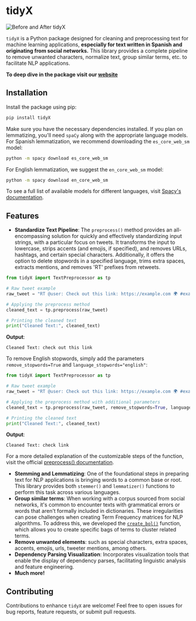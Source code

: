 # tidyX

![Before and After tidyX](https://github.com/lgomezt/tidyX/raw/main/docs/source/tutorials/before_after_tidyX.png)

`tidyX` is a Python package designed for cleaning and preprocessing text for machine learning applications, **especially for text written in Spanish and originating from social networks.** This library provides a complete pipeline to remove unwanted characters, normalize text, group similar terms, etc. to facilitate NLP applications.

**To deep dive in the package visit our [website](https://tidyx.readthedocs.io/en/latest/)**

## Installation

Install the package using pip:

```bash
pip install tidyX
```

Make sure you have the necessary dependencies installed. If you plan on lemmatizing, you'll need `spaCy` along with the appropriate language models. For Spanish lemmatization, we recommend downloading the `es_core_web_sm` model:

```bash
python -m spacy download es_core_web_sm 
```

For English lemmatization, we suggest the `en_core_web_sm` model:

```bash
python -m spacy download en_core_web_sm 
```

To see a full list of available models for different languages, visit [Spacy's documentation](https://spacy.io/models/).


## Features

- **Standardize Text Pipeline**: The `preprocess()` method provides an all-encompassing solution for quickly and effectively standardizing input strings, with a particular focus on tweets. It transforms the input to lowercase, strips accents (and emojis, if specified), and removes URLs, hashtags, and certain special characters. Additionally, it offers the option to delete stopwords in a specified language, trims extra spaces, extracts mentions, and removes 'RT' prefixes from retweets.

```python
from tidyX import TextPreprocessor as tp

# Raw tweet example
raw_tweet = "RT @user: Check out this link: https://example.com 🌍 #example 😃"

# Applying the preprocess method
cleaned_text = tp.preprocess(raw_tweet)

# Printing the cleaned text
print("Cleaned Text:", cleaned_text)
```

**Output**:
```
Cleaned Text: check out this link
```

To remove English stopwords, simply add the parameters `remove_stopwords=True` and `language_stopwords="english"`:

```python
from tidyX import TextPreprocessor as tp

# Raw tweet example
raw_tweet = "RT @user: Check out this link: https://example.com 🌍 #example 😃"

# Applying the preprocess method with additional parameters
cleaned_text = tp.preprocess(raw_tweet, remove_stopwords=True, language_stopwords="english")

# Printing the cleaned text
print("Cleaned Text:", cleaned_text)
```

**Output**:
```
Cleaned Text: check link
```

For a more detailed explanation of the customizable steps of the function, visit the official [preprocess() documentation](https://tidyx.readthedocs.io/en/latest/api/TextPreprocessor.html#tidyX.text_preprocessor.TextPreprocessor.preprocess).


- **Stemming and Lemmatizing**: One of the foundational steps in preparing text for NLP applications is bringing words to a common base or root. This library provides both `stemmer()` and `lemmatizer()` functions to perform this task across various languages.
- **Group similar terms**: When working with a corpus sourced from social networks, it's common to encounter texts with grammatical errors or words that aren't formally included in dictionaries. These irregularities can pose challenges when creating Term Frequency matrices for NLP algorithms. To address this, we developed the [`create_bol()`](https://tidyx.readthedocs.io/en/latest/examples/tutorial.html#create-bol) function, which allows you to create specific bags of terms to cluster related terms.
- **Remove unwanted elements**: such as special characters, extra spaces, accents, emojis, urls, tweeter mentions, among others.
- **Dependency Parsing Visualization**: Incorporates visualization tools that enable the display of dependency parses, facilitating linguistic analysis and feature engineering.
- **Much more!**

## Contributing

Contributions to enhance `tidyX` are welcome! Feel free to open issues for bug reports, feature requests, or submit pull requests.

